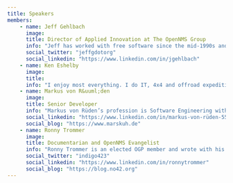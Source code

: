 ```yaml
---
title: Speakers
members:
    - name: Jeff Gehlbach
      image:
      title: Director of Applied Innovation at The OpenNMS Group
      info: "Jeff has worked with free software since the mid-1990s and has practiced the discipline of large-scale network management since 2000. His current role as Director of Applied Innovation at The OpenNMS Group lets him continue both these pursuits, and even affords him to write the occasional line or two of code.<ul><li><a href=\"http://cfp.opennms.eu/en/ouce2016/public/events/146\" target=\"_BLANK\">Dispatches From the Front Lines</a></li><li><a href=\"http://cfp.opennms.eu/en/ouce2016/public/events/147\" target=\"_BLANK\">Making it Awesome</a></li></ul>"
      social_twitter: "jeffgdotorg"
      social_linkedin: "https://www.linkedin.com/in/jgehlbach"
    - name: Ken Eshelby
      image:
      title:
      info: "I enjoy most everything. I do IT, 4x4 and offroad expeditions, photography, food and nutrition, history of cultures and travel... nothing is out of bounds.<ul><li><a href=\"http://cfp.opennms.eu/en/ouce2016/public/events/151\" target=\"_BLANK\">Mining Syslog for Treasure</a></li><li><a href=\"http://cfp.opennms.eu/en/ouce2016/public/events/152\" target=\"_BLANK\">Internet of Thingies 2.0</a></li></ul>"
    - name: Markus von R&uuml;den
      image:
      title: Senior Developer
      info: "Markus von Rüden’s profession is Software Engineering with experience over 7 years in enterprise application development.<ul><li><a href=\"http://cfp.opennms.eu/en/ouce2016/public/events/153\" target=\"_BLANK\">Scripting your own Topology Provider using GraphML</a></li></ul>"
      social_linkedin: "https://www.linkedin.com/in/markus-von-rüden-55527276"
      social_blog: "https://www.marskuh.de"
    - name: Ronny Trommer
      image:
      title: Documentarian and OpenNMS Evangelist
      info: "Ronny Trommer is an elected OGP member and wrote with his two friends Alexander Finger and Klaus Thielking-Riechert the German book about OpenNMS. He mentored in Google Summer of Code 2011, 2012 and 2013 for the OpenNMS project.<ul><li><a href=\"http://cfp.opennms.eu/en/ouce2016/public/events/142\" target=\"_BLANK\">Monitoring and People - Best Practices</a></li><li><a href=\"http://cfp.opennms.eu/en/ouce2016/public/events/149\" target=\"_BLANK\">Docker: Hello Ground!</a></li></ul>"
      social_twitter: "indigo423"
      social_linkedin: "https://www.linkedin.com/in/ronnytrommer"
      social_blog: "https://blog.no42.org"
---
```

